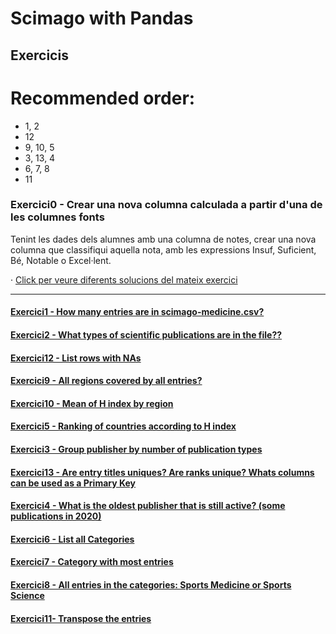 # Scimago with Pandas

## Exercicis

# Recommended order:
- 1, 2
- 12
- 9, 10, 5
- 3, 13, 4
- 6, 7, 8
- 11 

### Exercici0 - Crear una nova columna calculada a partir d'una de les columnes  fonts

Tenint les dades dels alumnes amb una columna de notes, crear una nova columna que classifiqui aquella nota, amb les expressions Insuf, Suficient, Bé, Notable o Excel·lent.

· [Click per veure diferents solucions del mateix exercici](CategoricalGrade.ipynb "Diferents Solucions Exercici")


------------

#### [Exercici1 - How many entries are in scimago-medicine.csv?](q1.py "Solucions") 

#### [Exercici2 - What types of scientific publications are in the file??](q2.py "Solucions")

#### [Exercici12 - List rows with NAs](q12.py "Solucions")


#### [Exercici9 - All regions covered by all entries?](q9.py "Solucions")

#### [Exercici10 - Mean of H index by region](q10.py "Solucions")

#### [Exercici5 - Ranking of countries according to H index](q5.py "Solucions")


#### [Exercici3 - Group publisher by number of publication types](q3.py "Solucions")

#### [Exercici13 - Are entry titles uniques? Are ranks unique? Whats columns can be used as a Primary Key](q13.py "Solucions")

#### [Exercici4 - What is the oldest publisher that is still active? (some publications in 2020)](q4.py "Solucions")


#### [Exercici6 - List all Categories](q6.py "Solucions")

#### [Exercici7 - Category with most entries](q7.py "Solucions")
 
#### [Exercici8 - All entries in the categories: Sports Medicine or Sports Science](q8.py "Solucions")


#### [Exercici11- Transpose the entries](q11.py "Solucions")